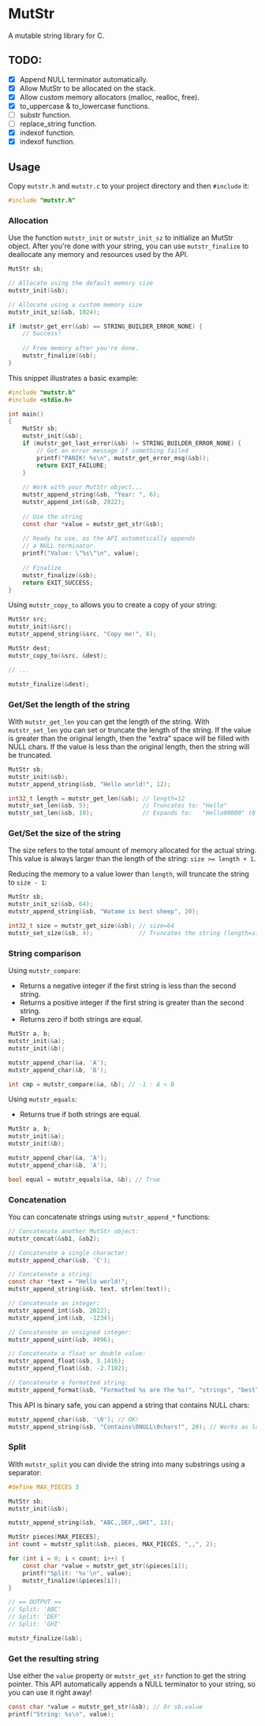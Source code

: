 # MutStr

A mutable string library for C.

## TODO:

- [x] Append NULL terminator automatically.
- [x] Allow MutStr to be allocated on the stack.
- [x] Allow custom memory allocators (malloc, realloc, free).
- [x] to_uppercase & to_lowercase functions.
- [ ] substr function.
- [ ] replace_string function.
- [x] indexof function.
- [x] indexof function.

## Usage

Copy `mutstr.h` and `mutstr.c` to your project directory and then `#include` it:

```c
#include "mutstr.h"
```

### Allocation

Use the function `mutstr_init` or `mutstr_init_sz` to initialize an MutStr object. After you're
done with your string, you can use `mutstr_finalize` to deallocate any memory and resources used by the API.

```c
MutStr sb;

// Allocate using the default memory size
mutstr_init(&sb);

// Allocate using a custom memory size
mutstr_init_sz(&sb, 1024);

if (mutstr_get_err(&sb) == STRING_BUILDER_ERROR_NONE) {
    // Success!
    
    // Free memory after you're done.
    mutstr_finalize(&sb);
}
```

This snippet illustrates a basic example:

```c
#include "mutstr.h"
#include <stdio.h>

int main()
{
    MutStr sb;
    mutstr_init(&sb);
    if (mutstr_get_last_error(&sb) != STRING_BUILDER_ERROR_NONE) {
        // Get an error message if something failed
        printf("PANIK! %s\n", mutstr_get_error_msg(&sb));
        return EXIT_FAILURE;
    }
    
    // Work with your MutStr object...
    mutstr_append_string(&sb, "Year: ", 6);
    mutstr_append_int(&sb, 2022);
    
    // Use the string
    const char *value = mutstr_get_str(&sb);
    
    // Ready to use, as the API automatically appends
    // a NULL terminator.
    printf("Value: \"%s\"\n", value);
    
    // Finalize
    mutstr_finalize(&sb);
    return EXIT_SUCCESS;
}
```

Using `mutstr_copy_to` allows you to create a copy of your string:

```c
MutStr src;
mutstr_init(&src);
mutstr_append_string(&src, "Copy me!", 8);

MutStr dest;
mutstr_copy_to(&src, &dest);

// ...

mutstr_finalize(&dest);
```

### Get/Set the length of the string

With `mutstr_get_len` you can get the length of the string. With `mutstr_set_len` you can set or truncate
the length of the string. If the value is greater than the original length, then the "extra" space will be filled with
NULL chars. If the value is less than the original length, then the string will be truncated.

```c
MutStr sb;
mutstr_init(&sb);
mutstr_append_string(&sb, "Hello world!", 12);

int32_t length = mutstr_get_len(&sb); // length=12
mutstr_set_len(&sb, 5);               // Truncates to: "Hello"
mutstr_set_len(&sb, 10);              // Expands to:   "Hello00000" (0 is the NULL char)
```

### Get/Set the size of the string

The size refers to the total amount of memory allocated for the actual string. This value is always larger than the
length of the string: `size >= length + 1`.

Reducing the memory to a value lower than `length`, will truncate the string to `size - 1`:

```c
MutStr sb;
mutstr_init_sz(&sb, 64);
mutstr_append_string(&sb, "Watame is best sheep", 20);

int32_t size = mutstr_get_size(&sb); // size=64
mutstr_set_size(&sb, 4);             // Truncates the string (length=size - 1): "Wat"
```

### String comparison

Using `mutstr_compare`:

* Returns a negative integer if the first string is less than the second string.
* Returns a positive integer if the first string is greater than the second string.
* Returns zero if both strings are equal.

```c
MutStr a, b;
mutstr_init(&a);
mutstr_init(&b);

mutstr_append_char(&a, 'A');
mutstr_append_char(&b, 'B');

int cmp = mutstr_compare(&a, &b); // -1 : A < B
```

Using `mutstr_equals`:

* Returns true if both strings are equal.

```c
MutStr a, b;
mutstr_init(&a);
mutstr_init(&b);

mutstr_append_char(&a, 'A');
mutstr_append_char(&b, 'A');

bool equal = mutstr_equals(&a, &b); // True
```

### Concatenation

You can concatenate strings using `mutstr_append_*` functions:

```c
// Concatenate another MutStr object:
mutstr_concat(&sb1, &sb2);

// Concatenate a single character:
mutstr_append_char(&sb, 'C');

// Concatenate a string:
const char *text = "Hello world!";
mutstr_append_string(&sb, text, strlen(text));

// Concatenate an integer:
mutstr_append_int(&sb, 2022);
mutstr_append_int(&sb, -1234);

// Concatenate an unsigned integer:
mutstr_append_uint(&sb, 4096);

// Concatenate a float or double value:
mutstr_append_float(&sb, 3.1416);
mutstr_append_float(&sb, -2.7182);

// Concatenate a formatted string:
mutstr_append_format(&sb, "Formatted %s are the %s!", "strings", "best");
```

This API is binary safe, you can append a string that contains NULL chars:

```c
mutstr_append_char(&sb, '\0'); // OK!
mutstr_append_string(&sb, "Contains\0NULL\0chars!", 20); // Works as long as you know the length
```

### Split
With `mutstr_split` you can divide the string into many substrings using a separator:

```c
#define MAX_PIECES 3

MutStr sb;
mutstr_init(&sb);

mutstr_append_string(&sb, "ABC,,DEF,,GHI", 13);

MutStr pieces[MAX_PIECES];
int count = mutstr_split(&sb, pieces, MAX_PIECES, ",,", 2);

for (int i = 0; i < count; i++) {
    const char *value = mutstr_get_str(&pieces[i]);
    printf("Split: '%s'\n", value);
    mutstr_finalize(&pieces[i]);
}

// == OUTPUT ==
// Split: 'ABC'
// Split: 'DEF'
// Split: 'GHI'

mutstr_finalize(&sb);
```

### Get the resulting string

Use either the `value` property or `mutstr_get_str` function to get the string pointer. This API automatically
appends a NULL terminator to your string, so you can use it right away!

```c
const char *value = mutstr_get_str(&sb); // Or sb.value
printf("String: %s\n", value);
```
